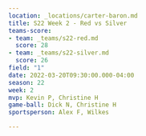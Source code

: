 ```yaml
---
location: _locations/carter-baron.md
title: S22 Week 2 - Red vs Silver
teams-score:
- team: _teams/s22-red.md
  score: 28
- team: _teams/s22-silver.md
  score: 26
field: "1"
date: 2022-03-20T09:30:00.000-04:00
season: 22
week: 2
mvp: Kevin P, Christine H
game-ball: Dick N, Christine H
sportsperson: Alex F, Wilkes

---
```

